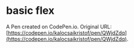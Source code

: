 # basic flex

A Pen created on CodePen.io. Original URL: [https://codepen.io/kalocsaikristof/pen/QWjdZdq](https://codepen.io/kalocsaikristof/pen/QWjdZdq).


